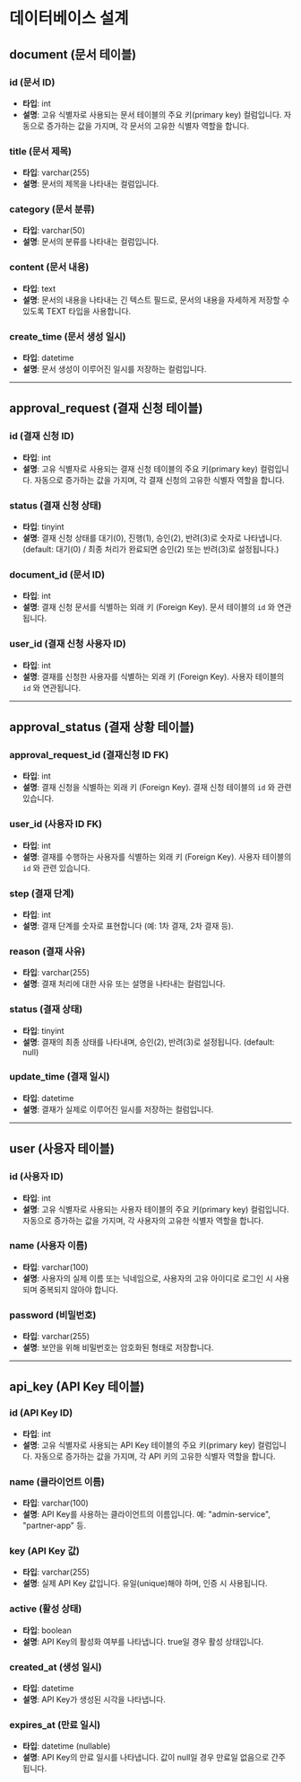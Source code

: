 # 데이터베이스 설계

## document (문서 테이블)

### id (문서 ID)
- **타입**: int
- **설명**: 고유 식별자로 사용되는 문서 테이블의 주요 키(primary key) 컬럼입니다. 자동으로 증가하는 값을 가지며, 각 문서의 고유한 식별자 역할을 합니다.

### title (문서 제목)
- **타입**: varchar(255)
- **설명**: 문서의 제목을 나타내는 컬럼입니다.

### category (문서 분류)
- **타입**: varchar(50)
- **설명**: 문서의 분류를 나타내는 컬럼입니다.

### content (문서 내용)
- **타입**: text
- **설명**: 문서의 내용을 나타내는 긴 텍스트 필드로, 문서의 내용을 자세하게 저장할 수 있도록 TEXT 타입을 사용합니다.

### create_time (문서 생성 일시)
- **타입**: datetime
- **설명**: 문서 생성이 이루어진 일시를 저장하는 컬럼입니다.

---

## approval_request (결재 신청 테이블)

### id (결재 신청 ID)
- **타입**: int
- **설명**: 고유 식별자로 사용되는 결재 신청 테이블의 주요 키(primary key) 컬럼입니다. 자동으로 증가하는 값을 가지며, 각 결재 신청의 고유한 식별자 역할을 합니다.

### status (결재 신청 상태)
- **타입**: tinyint
- **설명**: 결재 신청 상태를 대기(0), 진행(1), 승인(2), 반려(3)로 숫자로 나타냅니다. (default: 대기(0) / 최종 처리가 완료되면 승인(2) 또는 반려(3)로 설정됩니다.)

### document_id (문서 ID)
- **타입**: int
- **설명**: 결재 신청 문서를 식별하는 외래 키 (Foreign Key). 문서 테이블의 `id` 와 연관됩니다.

### user_id (결재 신청 사용자 ID)
- **타입**: int
- **설명**: 결재를 신청한 사용자를 식별하는 외래 키 (Foreign Key). 사용자 테이블의 `id` 와 연관됩니다.

---

## approval_status (결재 상황 테이블)

### approval_request_id (결재신청 ID FK)
- **타입**: int
- **설명**: 결재 신청을 식별하는 외래 키 (Foreign Key). 결재 신청 테이블의 `id` 와 관련 있습니다.

### user_id (사용자 ID FK)
- **타입**: int
- **설명**: 결재를 수행하는 사용자를 식별하는 외래 키 (Foreign Key). 사용자 테이블의 `id` 와 관련 있습니다.

### step (결재 단계)
- **타입**: int
- **설명**: 결재 단계를 숫자로 표현합니다 (예: 1차 결재, 2차 결재 등).

### reason (결재 사유)
- **타입**: varchar(255)
- **설명**: 결재 처리에 대한 사유 또는 설명을 나타내는 컬럼입니다.

### status (결재 상태)
- **타입**: tinyint
- **설명**: 결재의 최종 상태를 나타내며, 승인(2), 반려(3)로 설정됩니다. (default: null)

### update_time (결재 일시)
- **타입**: datetime
- **설명**: 결재가 실제로 이루어진 일시를 저장하는 컬럼입니다.

---

## user (사용자 테이블)

### id (사용자 ID)
- **타입**: int
- **설명**: 고유 식별자로 사용되는 사용자 테이블의 주요 키(primary key) 컬럼입니다. 자동으로 증가하는 값을 가지며, 각 사용자의 고유한 식별자 역할을 합니다.

### name (사용자 이름)
- **타입**: varchar(100)
- **설명**: 사용자의 실제 이름 또는 닉네임으로, 사용자의 고유 아이디로 로그인 시 사용되며 중복되지 않아야 합니다.

### password (비밀번호)
- **타입**: varchar(255)
- **설명**: 보안을 위해 비밀번호는 암호화된 형태로 저장합니다.

---

## api_key (API Key 테이블)

### id (API Key ID)
- **타입**: int
- **설명**: 고유 식별자로 사용되는 API Key 테이블의 주요 키(primary key) 컬럼입니다. 자동으로 증가하는 값을 가지며, 각 API 키의 고유한 식별자 역할을 합니다.

### name (클라이언트 이름)
- **타입**: varchar(100)
- **설명**: API Key를 사용하는 클라이언트의 이름입니다. 예: "admin-service", "partner-app" 등.

### key (API Key 값)
- **타입**: varchar(255)
- **설명**: 실제 API Key 값입니다. 유일(unique)해야 하며, 인증 시 사용됩니다.

### active (활성 상태)
- **타입**: boolean
- **설명**: API Key의 활성화 여부를 나타냅니다. true일 경우 활성 상태입니다.

### created_at (생성 일시)
- **타입**: datetime
- **설명**: API Key가 생성된 시각을 나타냅니다.

### expires_at (만료 일시)
- **타입**: datetime (nullable)
- **설명**: API Key의 만료 일시를 나타냅니다. 값이 null일 경우 만료일 없음으로 간주됩니다.
